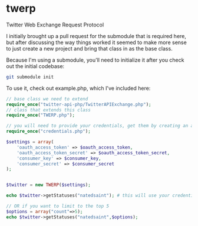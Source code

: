 twerp
=====

Twitter Web Exchange Request Protocol

I initially brought up a pull request for the submodule that is required here, but after discussing the way things worked it seemed to make more sense to just create a new project and bring that class in as the base class.

Because I'm using a submodule, you'll need to initialize it after you check out the initial codebase:

```bash
git submodule init
```

To use it, check out example.php, which I've included here:

```php
// base class we need to extend
require_once("twitter-api-php/TwitterAPIExchange.php"); 
// class that extends this class
require_once("TWERP.php"); 

// you will need to provide your credentials, get them by creating an app at dev.twitter.com. 
require_once("credentials.php");  

$settings = array(
    'oauth_access_token' => $oauth_access_token,
    'oauth_access_token_secret' => $oauth_access_token_secret,
    'consumer_key' => $consumer_key,
    'consumer_secret' => $consumer_secret
);


$twitter = new TWERP($settings);

echo $twitter->getStatuses("natedsaint"); # this will use your credentials to determine if you have access to my top 20 tweets. 

// OR if you want to limit to the top 5
$options = array("count"=>5);
echo $twitter->getStatuses("natedsaint",$options);
```
